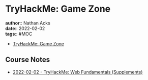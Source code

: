 # TryHackMe: Game Zone

**author**:: Nathan Acks  
**date**:: 2022-02-02  
**tags**:: #MOC

* [TryHackMe: Game Zone](https://tryhackme.com/room/gamezone)

## Course Notes

* [2022-02-02 - TryHackMe: Web Fundamentals (Supplements)](../log/2022-02-02-tryhackme-web-fundamentals-supplements.md)
